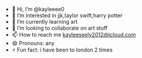 - 👋 Hi, I’m @kayleeee0
- 👀 I’m interested in jjk,taylor swift,harry potter
- 🌱 I’m currently learning art 
- 💞️ I’m looking to collaborate on art stuff
- 📫 How to reach me kayleeseely2012@icloud.com
- 😄 Pronouns: any
- ⚡ Fun fact: i have been to london 2 times 

<!---
kayleeee0/kayleeee0 is a ✨ special ✨ repository because its `README.md` (this file) appears on your GitHub profile.
You can click the Preview link to take a look at your changes.
--->
